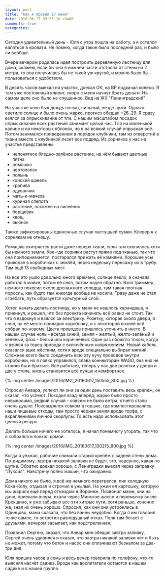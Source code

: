 ```yaml
---
layout: post
title: "Как я провёл 17 июня"
date: 2016-06-17 09:55:10 +0400
comments: true
categories: 
---
```

Сегодня удивительный день - Юля с утра пошла на работу, а я остался валяться в кровати. Не помню, когда такое было последний раз, и было ли вообще.

Вчера вечером родилась идея построить деревянную лестницу для дома, скажем, если бы она в нижней части отстояла от стены на 2 метра, то она получилась бы не такой уж крутой, и можно было бы пользоваться с удобством. 

В десять часов выехал на участок, доехал ОК, на ВР подкачал колесо. Я там уже постоянный клиент, скоро с меня начнут брать деньги. На самом деле оно было не спущенное. Вид на ЖК "Ленинградский":

На участке явно был дождь ночью, сильный, везде лужи. Однако светило солнце и было очень жарко, прогноз обещал +26..29. Я сразу взялся за опрыскивание от тли. С нашим масштабом посадок опрыскивание всех растений занимает целый час. Тля на маленькой калине и на некоторых яблонях, но я на всякий случай опрыскал всё. Потом занимался приведением в порядок клубники, там из отверстий в ткани вместе с клубникой лезет все подряд. Из сорняков у нас на участке представлены: 

- непонятное бледно-зелёное растение, на нём бывают цветные пятна
- ромашка
- чертополох
- полынь
- конский щавель
- крапива
- одуванчик
- мать-и-мачеха
- куриная слепота
- растение, похожее на лилейник
- борщевик
- хвощ
- вьюнок

Также зафиксированы одиночные случаи пастушьей сумки. Клевер я к сорнякам не отношу.

Ромашка ухитряется расти даже поверх ткани, если там скопилось хотя бы немного земли. Кое-где сорняки растут прямо под тканью, так что она приподнимается, постарался прижать её камнями. Хорошие усы прикопал в коробочках с землёй, через недельку пересажу их в трубу. Там ещё 13 свободных мест. 

На все это ушло довольно много времени, солнце пекло, я сначала работал в майке, потом её снял, потом надел обратно. Взял триммер, немного покосил около дренажного колодца, там такая плотная поросль, как будто там никогда вообще не косили. Траву даже не стал сгребать, путь образуется культурный слой. 

Хотел начать делать лестницу, но у меня не нашлось карандаша, я прикинул, и решил, что без проекта начинать всё равно не стоит. Так что я вздохнул и взялся за электрику. Розетку, которая около двери, я снял, на её место приладил коробочку, и с некоторой возней всё собрал по-новому. Цвета проводов пришлось уточнить в инете. В нашем случае ноль - всегда синий, земля - желтый, желто-зелёный и зеленый, фаза - белый или коричневый. Один раз обожгло током, когда я взялся за торец провода с включённым напряжением. Новый кабель оказался ацке жёстким, хотя я вроде специально выбирал мягкий. Сложнее всего было соединить всю эту кучу проводов внутри коробочки, но я ловко управился, слава коннекторам WAGO, без них не стоило бы и браться. Всё работает, теперь у нас две розетки у двери и две у стола, жизнь становится всё лучше и комфортнее.

{% img center /images/2016/IMG_20160617_150555_800.jpg %}

Спросил Анвара, успеют ли они за один день поставить весь крепеж, он сказал, что успеют. Походил взад-вперёд, жарко было просто невыносимо, редкий случай - совсем не было ветра, отчего стало очень душно. Поковырялся совком в горшке, где компостировались наши пищевые отходы, там просто чёрная земля вроде торфа, с вкраплениями яичной скорлупы. То есть надо использовать этот ценный ресурс. 

Делать больше ничего не хотелось, я начал понемногу угорать, так что я собрался и поехал домой.

{% img center /images/2016/IMG_20160617_130215_800.jpg %}

Когда я уезжал, рабочие снимали старый крепёж с задней стены дома. По-видимому, завтра никакой заливки не будет, это, наверное, какая-то шутка. Обратно доехал хорошо, с Лениградки выехал через заправку "Лукойл". Навстречу полно машин, что ожидаемо.

Дома никого не было, я всё же немного перегрелся, пил холодную Кока-Колу, отдыхал и строчил в унылый. На ужин ел картошку, которую мы жарили ещё перед отъездом в Воронеж. Позвонил маме, они на даче, приехали вчера, ехали через Минское шоссе и перемычку возле Крекшино, я уже забываю все эти хитрые пути, хотя раньше, конечно же, знал их очень хорошо. Спросил, как они они устроились в Одинцово, мама сказала, что без ванны неудобно. Когда я им говорил то же самое, то встретил равнодушный отказ. Поля там бегает с друзьями, вечером засыпает, как подстреленная.

Позвонил Сергею, сказал, что Анвар мне обещал завтра заливку, Сергей очень удивился и сказал, что завтра никакой заливки нет и быть не может, потому что бетон и насос они оплачивают безналом за два-три дня.

Юля пришла часов в семь и весь вечер говорила по телефону, что-то выясняя насчёт садика. Вроде как воспитатели остаются в нашем садике и в нашей группе.